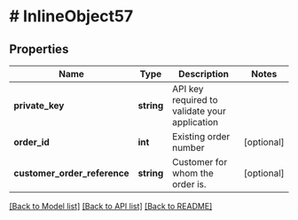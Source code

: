 # # InlineObject57

## Properties

Name | Type | Description | Notes
------------ | ------------- | ------------- | -------------
**private_key** | **string** | API key required to validate your application |
**order_id** | **int** | Existing order number | [optional]
**customer_order_reference** | **string** | Customer for whom the order is. | [optional]

[[Back to Model list]](../../README.md#models) [[Back to API list]](../../README.md#endpoints) [[Back to README]](../../README.md)
